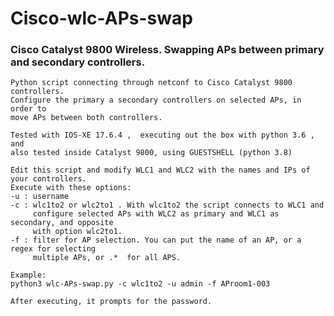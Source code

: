 # Cisco-wlc-APs-swap
### Cisco Catalyst 9800 Wireless.  Swapping APs between primary and secondary controllers.
    Python script connecting through netconf to Cisco Catalyst 9800 controllers.
    Configure the primary a secondary controllers on selected APs, in order to 
    move APs between both controllers.

    Tested with IOS-XE 17.6.4 ,  executing out the box with python 3.6 , and 
    also tested inside Catalyst 9800, using GUESTSHELL (python 3.8)

    Edit this script and modify WLC1 and WLC2 with the names and IPs of your controllers.
    Execute with these options:
    -u : username
    -c : wlc1to2 or wlc2to1 . With wlc1to2 the script connects to WLC1 and 
         configure selected APs with WLC2 as primary and WLC1 as secondary, and opposite
         with option wlc2to1.
    -f : filter for AP selection. You can put the name of an AP, or a regex for selecting
         multiple APs, or .*  for all APS.

    Example:
    python3 wlc-APs-swap.py -c wlc1to2 -u admin -f AProom1-003 

    After executing, it prompts for the password.

